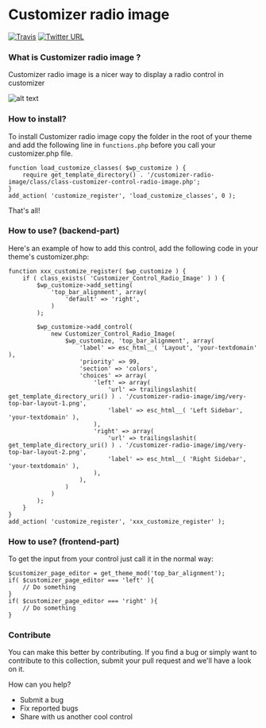 # Customizer radio image
[![Travis](https://img.shields.io/badge/license-GPL-green.svg)](http://www.gnu.org/licenses/old-licenses/gpl-2.0.html) [![Twitter URL](https://img.shields.io/twitter/url/http/shields.io.svg?style=social)](https://twitter.com/intent/tweet?text=Check%20out%20this%20awesome%20customizer%20control%20from%20@Themeisle%20team!%20https://github.com/Codeinwp/customizer-controls/tree/master/customizer-radio-image)
### What is Customizer radio image ?

Customizer radio image is a nicer way to display a radio control in customizer

![alt text](http://res.cloudinary.com/vertigo-studio-srl/image/upload/v1508847878/select_oevdtd.gif)

### How to install?

To install Customizer radio image copy the folder in the root of your theme and add the following line in `functions.php` before you call your customizer.php file.
    
    function load_customize_classes( $wp_customize ) {
        require get_template_directory() . '/customizer-radio-image/class/class-customizer-control-radio-image.php';
    }
    add_action( 'customize_register', 'load_customize_classes', 0 );
         
That's all!

### How to use? (backend-part)

Here's an example of how to add this control, add the following code in your theme's customizer.php:

    function xxx_customize_register( $wp_customize ) {
        if ( class_exists( 'Customizer_Control_Radio_Image' ) ) {
            $wp_customize->add_setting(
                'top_bar_alignment', array(
                    'default' => 'right',
                )
            );
            
            $wp_customize->add_control(
                new Customizer_Control_Radio_Image(
                    $wp_customize, 'top_bar_alignment', array(
                        'label' => esc_html__( 'Layout', 'your-textdomain' ),
                        'priority' => 99,
                        'section' => 'colors',
                        'choices' => array(
                            'left' => array(
                                'url' => trailingslashit( get_template_directory_uri() ) . '/customizer-radio-image/img/very-top-bar-layout-1.png',
                                'label' => esc_html__( 'Left Sidebar', 'your-textdomain' ),
                            ),
                            'right' => array(
                                'url' => trailingslashit( get_template_directory_uri() ) . '/customizer-radio-image/img/very-top-bar-layout-2.png',
                                'label' => esc_html__( 'Right Sidebar', 'your-textdomain' ),
                            ),
                        ),
                    )
                )
            );
        }
    }
    add_action( 'customize_register', 'xxx_customize_register' );

### How to use? (frontend-part)

To get the input from your control just call it in the normal way:

    $customizer_page_editor = get_theme_mod('top_bar_alignment');
    if( $customizer_page_editor === 'left' ){
        // Do something
    }
    if( $customizer_page_editor === 'right' ){
        // Do something
    }

### Contribute

You can make this better by contributing. If you find a bug or simply want to contribute to this collection, submit your pull request and we'll have a look on it.  

How can you help?
- Submit a bug
- Fix reported bugs
- Share with us another cool control

